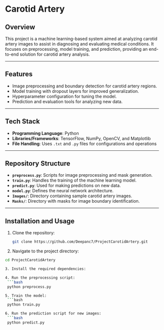 # **Carotid Artery**

## **Overview**  
This project is a machine learning-based system aimed at analyzing carotid artery images to assist in diagnosing and evaluating medical conditions. It focuses on preprocessing, model training, and prediction, providing an end-to-end solution for carotid artery analysis.

---

## **Features**  
- Image preprocessing and boundary detection for carotid artery regions.  
- Model training with dropout layers for improved generalization.  
- Hyperparameter configuration for tuning the model.  
- Prediction and evaluation tools for analyzing new data.  

---

## **Tech Stack**  
- **Programming Language**: Python  
- **Libraries/Frameworks**: TensorFlow, NumPy, OpenCV, and Matplotlib  
- **File Handling**: Uses `.txt` and `.py` files for configurations and operations  

---

## **Repository Structure**  
- **`preprocess.py`**: Scripts for image preprocessing and mask generation.  
- **`train.py`**: Handles the training of the machine learning model.  
- **`predict.py`**: Used for making predictions on new data.  
- **`model.py`**: Defines the neural network architecture.  
- **`Images/`**: Directory containing sample carotid artery images.  
- **`Masks/`**: Directory with masks for image boundary identification.  

---

## **Installation and Usage**  
1. Clone the repository:  
   ```bash
   git clone https://github.com/Deepanc7/ProjectCarotidArtery.git

2. Navigate to the project directory:
  ```bash
  cd ProjectCarotidArtery

3. Install the required dependencies:

4. Run the preprocessing script:
   ```bash
   python preprocess.py

5. Train the model:
   ```bash
   python train.py

6. Run the prediction script for new images:
   ```bash
   python predict.py  
